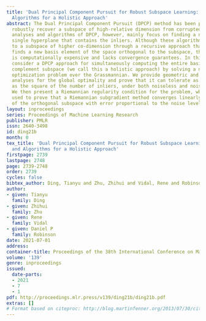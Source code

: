 ```yaml
---
title: 'Dual Principal Component Pursuit for Robust Subspace Learning: Theory and
  Algorithms for a Holistic Approach'
abstract: The Dual Principal Component Pursuit (DPCP) method has been proposed to
  robustly recover a subspace of high-relative dimension from corrupted data. Existing
  analyses and algorithms of DPCP, however, mainly focus on finding a normal to a
  single hyperplane that contains the inliers. Although these algorithms can be extended
  to a subspace of higher co-dimension through a recursive approach that sequentially
  finds a new basis element of the space orthogonal to the subspace, this procedure
  is computationally expensive and lacks convergence guarantees. In this paper, we
  consider a DPCP approach for simultaneously computing the entire basis of the orthogonal
  complement subspace (we call this a holistic approach) by solving a non-convex non-smooth
  optimization problem over the Grassmannian. We provide geometric and statistical
  analyses for the global optimality and prove that it can tolerate as many outliers
  as the square of the number of inliers, under both noiseless and noisy settings.
  We then present a Riemannian regularity condition for the problem, which is then
  used to prove that a Riemannian subgradient method converges linearly to a neighborhood
  of the orthogonal subspace with error proportional to the noise level.
layout: inproceedings
series: Proceedings of Machine Learning Research
publisher: PMLR
issn: 2640-3498
id: ding21b
month: 0
tex_title: 'Dual Principal Component Pursuit for Robust Subspace Learning: Theory
  and Algorithms for a Holistic Approach'
firstpage: 2739
lastpage: 2748
page: 2739-2748
order: 2739
cycles: false
bibtex_author: Ding, Tianyu and Zhu, Zhihui and Vidal, Rene and Robinson, Daniel P
author:
- given: Tianyu
  family: Ding
- given: Zhihui
  family: Zhu
- given: Rene
  family: Vidal
- given: Daniel P
  family: Robinson
date: 2021-07-01
address:
container-title: Proceedings of the 38th International Conference on Machine Learning
volume: '139'
genre: inproceedings
issued:
  date-parts:
  - 2021
  - 7
  - 1
pdf: http://proceedings.mlr.press/v139/ding21b/ding21b.pdf
extras: []
# Format based on citeproc: http://blog.martinfenner.org/2013/07/30/citeproc-yaml-for-bibliographies/
---
```

